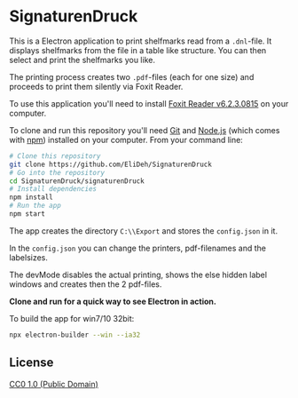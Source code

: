 # SignaturenDruck

This is a Electron application to print shelfmarks read from a `.dnl`-file. It displays shelfmarks from the file in a table like structure. You can then select and print the shelfmarks you like.

The printing process creates two `.pdf`-files (each for one size) and proceeds to print them silently via Foxit Reader.



To use this application you'll need to install [Foxit Reader v6.2.3.0815](http://cdn01.foxitsoftware.com/pub/foxit/reader/desktop/win/6.x/6.2/enu/FoxitReader623.815_enu_Setup.exe) on your computer.

To clone and run this repository you'll need [Git](https://git-scm.com) and [Node.js](https://nodejs.org/en/download/) (which comes with [npm](http://npmjs.com)) installed on your computer. From your command line:

```bash
# Clone this repository
git clone https://github.com/EliDeh/SignaturenDruck
# Go into the repository
cd SignaturenDruck/signaturenDruck
# Install dependencies
npm install
# Run the app
npm start
```

The app creates the directory `C:\\Export` and stores the `config.json` in it.

In the `config.json` you can change the printers, pdf-filenames and the labelsizes.

The devMode disables the actual printing, shows the else hidden label windows and creates then the 2 pdf-files.

**Clone and run for a quick way to see Electron in action.**

To build the app for win7/10 32bit:

```bash
npx electron-builder --win --ia32
```

## License

[CC0 1.0 (Public Domain)](LICENSE.md)
